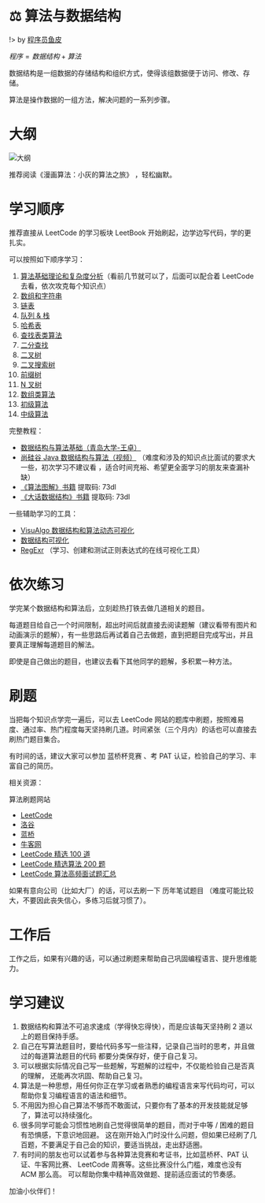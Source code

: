 # 
# ⚖️ 算法与数据结构

!> by [程序员鱼皮](https://space.bilibili.com/12890453)


$程序 = 数据结构 + 算法$

数据结构是一组数据的存储结构和组织方式，使得该组数据便于访问、修改、存储。

算法是操作数据的一组方法，解决问题的一系列步骤。


# 大纲

![大纲](https://cdn.gxmnzl.xyz/img/ADS0001.png)


推荐阅读《漫画算法：小灰的算法之旅》 ，轻松幽默。

# 学习顺序

推荐直接从 LeetCode 的学习板块 LeetBook 开始刷起，边学边写代码，学的更扎实。


可以按照如下顺序学习：

1. [算法基础理论和复杂度分析](https://www.bilibili.com/video/BV1nJ411V7bd)（看前几节就可以了，后面可以配合着 LeetCode 去看，依次攻克每个知识点）
2. [数组和字符串](https://leetcode-cn.com/leetbook/detail/array-and-string/)
3. [链表](https://leetcode-cn.com/leetbook/detail/linked-list/)
4. [队列 & 栈](https://leetcode-cn.com/leetbook/detail/queue-stack/)
5. [哈希表](https://leetcode-cn.com/leetbook/detail/hash-table/)
6. [查找表类算法](https://leetcode-cn.com/leetbook/detail/all-about-lockup-table/)
7. [二分查找](https://leetcode-cn.com/leetbook/detail/binary-search/)
8. [二叉树](https://leetcode-cn.com/leetbook/detail/data-structure-binary-tree/)
9. [二叉搜索树](https://leetcode-cn.com/leetbook/detail/introduction-to-data-structure-binary-search-tree/)
10. [前缀树](https://leetcode-cn.com/leetbook/detail/trie/)
11. [N 叉树](https://leetcode-cn.com/leetbook/detail/n-ary-tree/)
12. [数组类算法](https://leetcode-cn.com/leetbook/detail/all-about-array/)
13. [初级算法](https://leetcode-cn.com/leetbook/detail/top-interview-questions-easy/)
14. [中级算法](https://leetcode-cn.com/leetbook/detail/top-interview-questions-medium/)


完整教程：

- [数据结构与算法基础（青岛大学-王卓）](https://www.bilibili.com/video/BV1nJ411V7bd)
- [尚硅谷 Java 数据结构与算法（视频）](https://www.bilibili.com/video/BV1E4411H73v) （难度和涉及的知识点比面试的要求大一些，初次学习不建议看 ，适合时间充裕、希望更全面学习的朋友来查漏补缺）
- [《算法图解》书籍](https://www.aliyundrive.com/s/MFSC8TP7ANB) 提取码: 73dl
- [《大话数据结构》书籍](https://www.aliyundrive.com/s/MFSC8TP7ANB) 提取码: 73dl


一些辅助学习的工具：

- [VisuAlgo 数据结构和算法动态可视化](https://visualgo.net/zh)
- [数据结构可视化](https://www.cs.usfca.edu/~galles/visualization/Algorithms.html)
- [RegExr](https://www.code-nav.cn/rd/?rid=79550af2601114e9012110711798772b) （学习、创建和测试正则表达式的在线可视化工具）


# 依次练习

学完某个数据结构和算法后，立刻趁热打铁去做几道相关的题目。

每道题目给自己一个时间限制，超出时间后就直接去阅读题解（建议看带有图片和动画演示的题解），有一些思路后再试着自己去做题，直到把题目完成写出，并且要真正理解每道题目的解法。

即使是自己做出的题目，也建议去看下其他同学的题解，多积累一种方法。


# 刷题

当把每个知识点学完一遍后，可以去 LeetCode 网站的题库中刷题，按照难易度、通过率、热门程度每天坚持刷几道。时间紧张（三个月内）的话也可以直接去刷热门题目集合。

有时间的话，建议大家可以参加 蓝桥杯竞赛 、考 PAT 认证，检验自己的学习、丰富自己的简历。



相关资源：

算法刷题网站
- [LeetCode](https://leetcode-cn.com/)
- [洛谷](https://www.luogu.com.cn/)
- [蓝桥](https://lx.lanqiao.cn/)
- [牛客网](https://www.nowcoder.com/exam/oj)
- [LeetCode 精选 100 道](https://leetcode-cn.com/problem-list/2cktkvj/)
- [LeetCode 精选算法 200 题](https://leetcode-cn.com/problem-list/qg88wci/)
- [LeetCode 算法高频面试题汇总](https://leetcode-cn.com/leetbook/detail/top-interview-questions/)


如果有意向公司（比如大厂）的话，可以去刷一下 历年笔试题目 （难度可能比较大，不要因此丧失信心，多练习后就习惯了）。


# 工作后

工作之后，如果有兴趣的话，可以通过刷题来帮助自己巩固编程语言、提升思维能力。


# 学习建议

1. 数据结构和算法不可追求速成（学得快忘得快），而是应该每天坚持刷 2 道以上的题目保持手感。
2. 自己在写算法题目时，要给代码多写一些注释，记录自己当时的思考，并且做过的每道算法题目的代码
   都要分类保存好，便于自己复习。
3. 可以根据实际情况自己写一些题解，写题解的过程中，不仅能检验自己是否真的理解，
   还能再次巩固、帮助自己复习。
4. 算法是一种思想，用任何你正在学习或者熟悉的编程语言来写代码均可，可以帮助你复习编程语言的语法和细节。
5. 不用因为担心自己算法不够而不敢面试，只要你有了基本的开发技能就足够了，算法可以持续强化。
6. 很多同学可能会习惯性地刷自己觉得很简单的题目，而对于中等 / 困难的题目有恐惧感，下意识地回避。
   这在刚开始入门时没什么问题，但如果已经刷了几百题，不要满足于自己会的知识，要适当挑战，走出舒适圈。
7. 有时间的朋友也可以试着参与各种算法竞赛和考证书，比如蓝桥杯、PAT 认证、牛客网比赛、
   LeetCode 周赛等。这些比赛没什么门槛，难度也没有 ACM 那么高。
   可以帮助你集中精神高效做题、提前适应面试的节奏感。


加油小伙伴们！










